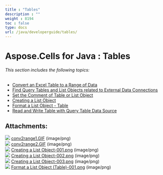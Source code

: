 ```yaml
---
title : "Tables" 
description : "" 
weight : 8194 
toc : false
type: docs
url: /java/developerguide/tables/
---
```


# Aspose.Cells for Java : Tables


###### This section includes the following topics: 

*   [Convert an Excel Table to a Range of Data](https://docs2.aspose.com/cells/java/developerguide/tables/convert+an+excel+table+to+a+range+of+data)
*   [Find Query Tables and List Objects related to External Data Connections](https://docs2.aspose.com/cells/java/developerguide/tables/find+query+tables+and+list+objects+related+to+external+data+connections)
*   [Set the Comment of Table or List Object](https://docs2.aspose.com/cells/java/developerguide/tables/set+the+comment+of+table+or+list+object)
*   [Creating a List Object](https://docs2.aspose.com/cells/java/developerguide/tables/creating+a+list+object)
*   [Format a List Object - Table](https://docs2.aspose.com/cells/java/developerguide/tables/format+a+list+object+-+table)
*   [Read and Write Table with Query Table Data Source](https://docs2.aspose.com/cells/java/developerguide/tables/read+and+write+table+with+query+table+data+source)

## Attachments:

![](https://docs2.aspose.com/cells/java/images/icons/bullet_blue.gif) [conv2range1.GIF](https://docs2.aspose.com/cells/java/attachments/5276803/5472844.gif) (image/png)  
![](https://docs2.aspose.com/cells/java/images/icons/bullet_blue.gif) [conv2range2.GIF](https://docs2.aspose.com/cells/java/attachments/5276803/5472845.gif) (image/png)  
![](https://docs2.aspose.com/cells/java/images/icons/bullet_blue.gif) [Creating a List Object-001.png](https://docs2.aspose.com/cells/java/attachments/5276803/5472841.png) (image/png)  
![](https://docs2.aspose.com/cells/java/images/icons/bullet_blue.gif) [Creating a List Object-002.png](https://docs2.aspose.com/cells/java/attachments/5276803/5472819.png) (image/png)  
![](https://docs2.aspose.com/cells/java/images/icons/bullet_blue.gif) [Creating a List Object-003.png](https://docs2.aspose.com/cells/java/attachments/5276803/5472818.png) (image/png)  
![](https://docs2.aspose.com/cells/java/images/icons/bullet_blue.gif) [Format a List Object (Table)-001.png](https://docs2.aspose.com/cells/java/attachments/5276803/5472820.png) (image/png)  

